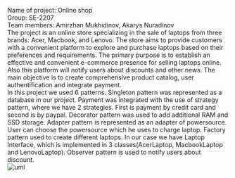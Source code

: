Name of project: Online shop </br>
Group: SE-2207 </br>
Team members: Amirzhan Mukhidinov, Akarys Nuradinov </br>
The project is an online store specializing in the sale of laptops from three brands: Acer, Macbook, and Lenovo. The store aims to provide customers with a convenient platform to explore and purchase laptops based on their preferences and requirements. The primary purpose is to establish an effective and convenient e-commerce presence for selling laptops online. Also this platform will notify users about discounts and other news. The main objective is to create comprehensive product catalog, user authentification and integrate payment.</br>
In this project we used 6 patterns. Singleton pattern was represented as a database in our project. Payment was integrated with the use of strategy pattern, where we have 2 strategies. First is payment by credit card and second is by paypal. Decorator pattern was used to add additional RAM and SSD storage. Adapter pattern is represented as an adapter of powersource. User can choose the powersource which he uses to charge laptop. Factory pattern used to create different laptops. In our case we have Laptop Interface, which is implemented in 3 classes(AcerLaptop, MacbookLaptop and LenovoLaptop). Observer pattern is used to notify users about discount.</br>
![uml](https://github.com/oop111/final/assets/121971831/102e7e8f-ce51-497b-8df2-c70b0425bc2e)
